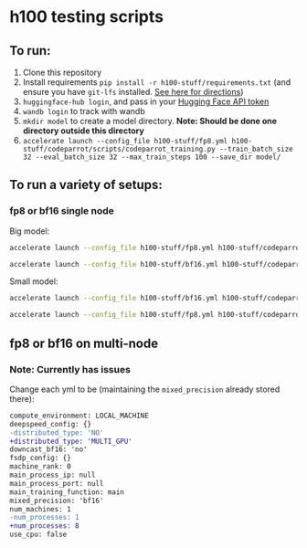 # h100 testing scripts

## To run:

1. Clone this repository
2. Install requirements `pip install -r h100-stuff/requirements.txt` (and ensure you have `git-lfs` installed. [See here for directions](https://askubuntu.com/questions/799341/how-to-install-git-lfs-on-ubuntu-16-04))
3. `huggingface-hub login`, and pass in your [Hugging Face API token](http://hf.co/settings/token)
4. `wandb login` to track with wandb
5. `mkdir model` to create a model directory. **Note: Should be done one directory outside this directory**
6. `accelerate launch --config_file h100-stuff/fp8.yml h100-stuff/codeparrot/scripts/codeparrot_training.py --train_batch_size 32 --eval_batch_size 32 --max_train_steps 100 --save_dir model/`

## To run a variety of setups:

### fp8 or bf16 single node

Big model: 

```bash
accelerate launch --config_file h100-stuff/fp8.yml h100-stuff/codeparrot/scripts/codeparrot_training.py --train_batch_size 32 --eval_batch_size 32 --max_train_steps 100 --save_dir model/
```

```bash
accelerate launch --config_file h100-stuff/bf16.yml h100-stuff/codeparrot/scripts/codeparrot_training.py --train_batch_size 32 --eval_batch_size 32 --max_train_steps 100 --save_dir model/
```

Small model:

```bash
accelerate launch --config_file h100-stuff/bf16.yml h100-stuff/codeparrot/scripts/codeparrot_training.py --max_train_steps 100 --save_dir model/ --model_ckpt codeparrot/codeparrot-small --train_batch_size 64 --valid_batch_size 64
```

```bash
accelerate launch --config_file h100-stuff/fp8.yml h100-stuff/codeparrot/scripts/codeparrot_training.py --max_train_steps 100 --save_dir model/ --model_ckpt codeparrot/codeparrot-small --train_batch_size 64 --valid_batch_size 64
```

## fp8 or bf16 on multi-node

### Note: Currently has issues ###

Change each yml to be (maintaining the `mixed_precision` already stored there):

```diff
compute_environment: LOCAL_MACHINE
deepspeed_config: {}
-distributed_type: 'NO'
+distributed_type: 'MULTI_GPU'
downcast_bf16: 'no'
fsdp_config: {}
machine_rank: 0
main_process_ip: null
main_process_port: null
main_training_function: main
mixed_precision: 'bf16'
num_machines: 1
-num_processes: 1
+num_processes: 8
use_cpu: false
```
